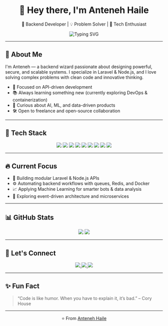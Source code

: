 <!-- Profile README.md -->

<h1 align="center">👋 Hey there, I'm Anteneh Haile</h1>

<p align="center">
  🚀 Backend Developer | 💡 Problem Solver | 🎯 Tech Enthusiast
</p>

<p align="center">
  <img src="https://readme-typing-svg.demolab.com?font=Fira+Code&weight=600&size=22&pause=1000&color=F97316&center=true&vCenter=true&width=435&lines=Laravel+%F0%9F%9A%80+Node.js+%E2%9C%94%EF%B8%8F+APIs+%F0%9F%94%8E+Backend+Dev+%F0%9F%92%BC+Machine+Learning+%F0%9F%A4%96" alt="Typing SVG" />
</p>

---

## 🧠 About Me

I'm Anteneh — a backend wizard passionate about designing powerful, secure, and scalable systems. I specialize in Laravel & Node.js, and I love solving complex problems with clean code and innovative thinking.

- 🎯 Focused on API-driven development
- 📚 Always learning something new (currently exploring DevOps & containerization)
- 🤖 Curious about AI, ML, and data-driven products
- 🛠 Open to freelance and open-source collaboration

---

## 🚀 Tech Stack

<p align="center">
  <img src="https://img.shields.io/badge/Laravel-FF2D20?style=for-the-badge&logo=laravel&logoColor=white" />
  <img src="https://img.shields.io/badge/Node.js-339933?style=for-the-badge&logo=nodedotjs&logoColor=white" />
  <img src="https://img.shields.io/badge/PHP-777BB4?style=for-the-badge&logo=php&logoColor=white" />
  <img src="https://img.shields.io/badge/Express.js-000000?style=for-the-badge&logo=express&logoColor=white" />
  <img src="https://img.shields.io/badge/MySQL-0A1128?style=for-the-badge&logo=mysql&logoColor=white" />
  <img src="https://img.shields.io/badge/PostgreSQL-336791?style=for-the-badge&logo=postgresql&logoColor=white" />
  <img src="https://img.shields.io/badge/Redis-DC382D?style=for-the-badge&logo=redis&logoColor=white" />
  <img src="https://img.shields.io/badge/Docker-2496ED?style=for-the-badge&logo=docker&logoColor=white" />
  <img src="https://img.shields.io/badge/GitHub-181717?style=for-the-badge&logo=github&logoColor=white" />
</p>

---

## 🔥 Current Focus

- 🧩 Building modular Laravel & Node.js APIs
- ⚙️ Automating backend workflows with queues, Redis, and Docker
- 📈 Applying Machine Learning for smarter bots & data analysis
- 🧪 Exploring event-driven architecture and microservices

---

## 📊 GitHub Stats

<p align="center">
  <img src="https://github-readme-stats.vercel.app/api?username=antishman&show_icons=true&theme=tokyonight&hide_border=true" />
  <img src="https://github-readme-stats.vercel.app/api/top-langs/?username=antishman&layout=compact&theme=tokyonight&hide_border=true" />
</p>

---

## 🤝 Let's Connect

<p align="center">
  <a href="mailto:antenehh1031@gmail.com">
    <img src="https://img.shields.io/badge/Email-antenehh1031@gmail.com-red?style=for-the-badge&logo=gmail" />
  </a>
  <a href="https://t.me/antenehhaile">
    <img src="https://img.shields.io/badge/Telegram-@antenehhaile-blue?style=for-the-badge&logo=telegram" />
  </a>
  <a href="https://medium.com/@antenehh1031">
    <img src="https://img.shields.io/badge/Medium-Blog-black?style=for-the-badge&logo=medium" />
  </a>
</p>

---

## ✨ Fun Fact

> “Code is like humor. When you have to explain it, it’s bad.” – Cory House

---

<p align="center">
  ⭐️ From <a href="https://github.com/antishman">Anteneh Haile</a>
</p>
